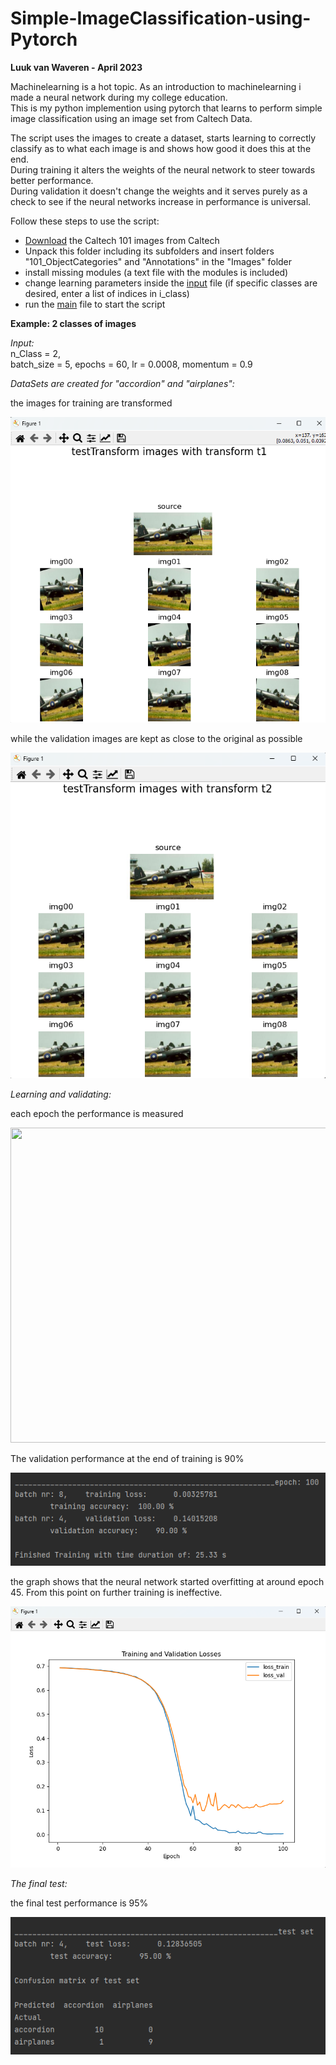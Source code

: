 # Simple-ImageClassification-using-Pytorch

**Luuk van Waveren - April 2023**

Machinelearning is a hot topic. As an introduction to machinelearning i made a neural network during my college education.  
This is my python implemention using pytorch that learns to perform simple image classification using an image set from Caltech Data.

The script uses the images to create a dataset, starts learning to correctly classify as to what each image is and shows how good it does this at the end.  
During training it alters the weights of the neural network to steer towards better performance.  
During validation it doesn't change the weights and it serves purely as a check to see if the neural networks increase in performance is universal.

Follow these steps to use the script:
- [Download](https://data.caltech.edu/records/mzrjq-6wc02) the Caltech 101 images from Caltech
- Unpack this folder including its subfolders and insert folders "101_ObjectCategories" and "Annotations" in the "Images" folder
- install missing modules (a text file with the modules is included)
- change learning parameters inside the [input](IC_Input.py) file (if specific classes are desired, enter a list of indices in i_class)
- run the [main](IC_main.py) file to start the script


**Example: 2 classes of images**

_Input:_  
n_Class = 2,  
batch_size = 5, 
epochs = 60, 
lr = 0.0008, 
momentum = 0.9

_DataSets are created for "accordion" and "airplanes":_


the images for training are transformed

![thumbnail01](GitHubReadmeFiles/TrainImageTransform.png)

while the validation images are kept as close to the original as possible

![thumbnail02](GitHubReadmeFiles/ValImageTransform.png)

_Learning and validating:_

each epoch the performance is measured

<img src="GitHubReadmeFiles/TrainingAndFinalTest.gif" width="896" height="504"/>

The validation performance at the end of training is 90%

![thumbnail03](GitHubReadmeFiles/EndOfTrainingResult.png)


the graph shows that the neural network started overfitting at around epoch 45. From this point on further training is ineffective.

![thumbnail04](GitHubReadmeFiles/TrainValGraph.png)

_The final test:_

the final test performance is 95%

![thumbnail05](GitHubReadmeFiles/FinalTestResult.png)